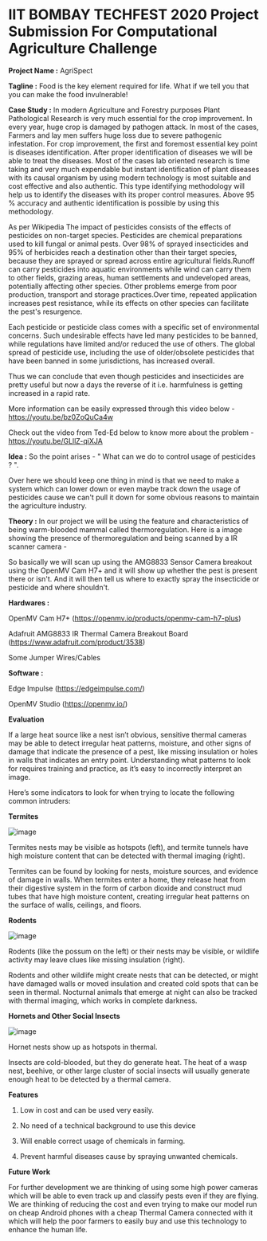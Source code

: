 # IIT BOMBAY TECHFEST 2020 Project Submission For Computational Agriculture Challenge

**Project Name :** AgriSpect

**Tagline :** Food is the key element required for life. What if we tell you that you can make the food invulnerable!

**Case Study :** In modern Agriculture and Forestry purposes Plant Pathological Research is very much essential for the crop improvement. In every year, huge crop is damaged by pathogen attack. In most of the cases, Farmers and lay men suffers huge loss due to severe pathogenic infestation. For crop improvement, the first and foremost essential key point is diseases identification. After proper identification of diseases we will be able to treat the diseases. Most of the cases lab oriented research is time taking and very much expendable but instant identification of plant diseases with its causal organism by using modern technology is most suitable and cost effective and also authentic. This type identifying methodology will help us to identify the diseases with its proper control measures. Above 95 % accuracy and authentic identification is possible by using this methodology.

As per Wikipedia The impact of pesticides consists of the effects of pesticides on non-target species. Pesticides are chemical preparations used to kill fungal or animal pests. Over 98% of sprayed insecticides and 95% of herbicides reach a destination other than their target species, because they are sprayed or spread across entire agricultural fields.Runoff can carry pesticides into aquatic environments while wind can carry them to other fields, grazing areas, human settlements and undeveloped areas, potentially affecting other species. Other problems emerge from poor production, transport and storage practices.Over time, repeated application increases pest resistance, while its effects on other species can facilitate the pest's resurgence.

Each pesticide or pesticide class comes with a specific set of environmental concerns. Such undesirable effects have led many pesticides to be banned, while regulations have limited and/or reduced the use of others. The global spread of pesticide use, including the use of older/obsolete pesticides that have been banned in some jurisdictions, has increased overall.

Thus we can conclude that even though pesticides and insecticides are pretty useful but now a days the reverse of it i.e. harmfulness is getting increased in a rapid rate.

More information can be easily expressed through this video below -
https://youtu.be/bz0ZoQuCa4w

Check out the video from Ted-Ed below to know more about the problem -
https://youtu.be/GLllZ-qiXJA

**Idea :** So the point arises - " What can we do to control usage of pesticides ? ".

Over here we should keep one thing in mind is that we need to make a system which can lower down or even maybe track down the usage of pesticides cause we can't pull it down for some obvious reasons to maintain the agriculture industry.

**Theory :** In our project we will be using the feature and characteristics of being warm-blooded mammal called thermoregulation. Here is a image showing the presence of thermoregulation and being scanned by a IR scanner camera -

So basically we will scan up using the AMG8833 Sensor Camera breakout using the OpenMV Cam H7+ and it will show up whether the pest is present there or isn't. And it will then tell us where to exactly spray the insecticide or pesticide and where shouldn't.

**Hardwares :**

OpenMV Cam H7+ (https://openmv.io/products/openmv-cam-h7-plus)

Adafruit AMG8833 IR Thermal Camera Breakout Board (https://www.adafruit.com/product/3538)

Some Jumper Wires/Cables

**Software :** 

Edge Impulse (https://edgeimpulse.com/)

OpenMV Studio (https://openmv.io/)

**Evaluation** 

If a large heat source like a nest isn’t obvious, sensitive thermal cameras may be able to detect irregular heat patterns, moisture, and other signs of damage that indicate the presence of a pest, like missing insulation or holes in walls that indicates an entry point. Understanding what patterns to look for requires training and practice, as it’s easy to incorrectly interpret an image.

Here’s some indicators to look for when trying to locate the following common intruders:

**Termites**

![image](https://user-images.githubusercontent.com/64097541/103419738-45ae8e80-4bba-11eb-9c7e-a84a44e824c3.png)


Termites nests may be visible as hotspots (left), and termite tunnels have high moisture content that can be detected with thermal imaging (right).

Termites can be found by looking for nests, moisture sources, and evidence of damage in walls. When termites enter a home, they release heat from their digestive system in the form of carbon dioxide and construct mud tubes that have high moisture content, creating irregular heat patterns on the surface of walls, ceilings, and floors.

**Rodents**

![image](https://user-images.githubusercontent.com/64097541/103419658-e6507e80-4bb9-11eb-9fd3-20a467152449.png)

Rodents (like the possum on the left) or their nests may be visible, or wildlife activity may leave clues like missing insulation (right).

Rodents and other wildlife might create nests that can be detected, or might have damaged walls or moved insulation and created cold spots that can be seen in thermal. Nocturnal animals that emerge at night can also be tracked with thermal imaging, which works in complete darkness.

**Hornets and Other Social Insects**

![image](https://user-images.githubusercontent.com/64097541/103419700-2283df00-4bba-11eb-95d4-afb4e133dc50.png)


Hornet nests show up as hotspots in thermal.

Insects are cold-blooded, but they do generate heat. The heat of a wasp nest, beehive, or other large cluster of social insects will usually generate enough heat to be detected by a thermal camera.

**Features**
1. Low in cost and can be used very easily.

2. No need of a technical background to use this device

3. Will enable correct usage of chemicals in farming.

4. Prevent harmful diseases cause by spraying unwanted chemicals.

**Future Work** 

For further development we are thinking of using some high power cameras which will be able to even track up and classify pests even if they are flying. We are thinking of reducing the cost and even trying to make our model run on cheap Android phones with a cheap Thermal Camera connected with it which will help the poor farmers to easily buy and use this technology to enhance the human life.
